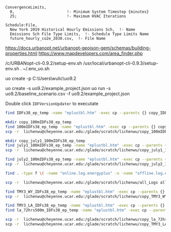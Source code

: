 ```
ConvergenceLimits,
  0,                       !- Minimum System Timestep {minutes}
  25;                      !- Maximum HVAC Iterations
  
Schedule:File,
  New York 2019 Historical Hourly Emissions Sch,  !- Name
  Emissions Sch File Type Limits,  !- Schedule Type Limits Name
  future_hourly_co2e_2030.csv,  !- File Name
```  

https://docs.urbanopt.net/urbanopt-geojson-gem/schemas/building-properties.html
https://www.mapdevelopers.com/area_finder.php

/c/URBANopt-cli-0.9.2/setup-env.sh
/usr/local/urbanopt-cli-0.9.3/setup-env.sh
. ~/.env_uo.sh

uo create -p C:\\Users\\wulic\\uo9.2

uo create -s uo9.2/example_project.json
uo run -s uo9.2/baseline_scenario.csv -f uo9.2/example_project.json


Double click `IDFVersionUpdater` to executate

<!-- The following is used to filer only eplustbl.htm for further processing -->
```bash
find IDFs38_ep_temp -name "eplustbl.htm" -exec cp --parents {} copy_IDFs38_ep_temp \;

mkdir copy_100mIDFs38_ep_temp
find 100mIDFs38_ep_temp -name "eplustbl.htm" -exec cp --parents {} copy_100mIDFs38_ep_temp \;
scp -r  lichenwu@cheyenne.ucar.edu:/glade/scratch/lichenwu/copy_100mIDFs38_ep_temp 100mIDFs38_ep_temp\

mkdir copy_july1_100mIDFs38_ep_temp
find july1_100mIDFs38_ep_temp -name "eplustbl.htm" -exec cp --parents {} copy_july1_100mIDFs38_ep_temp \;
scp -r  lichenwu@cheyenne.ucar.edu:/glade/scratch/lichenwu/copy_july1_100mIDFs38_ep_temp july1_100mIDFs38_ep_temp\

find july2_100mIDFs38_ep_temp -name "eplustbl.htm" -exec cp --parents {} copy_july2_100mIDFs38_ep_temp \;
scp -r  lichenwu@cheyenne.ucar.edu:/glade/scratch/lichenwu/copy_july2_100mIDFs38_ep_temp july2_100mIDFs38_ep_temp\

find . -type f \( -name "online.log.energyplus" -o -name "offline.log.energyplus" \) -exec cp --parents {} ./all_Logs \;

scp -r  lichenwu@cheyenne.ucar.edu:/glade/scratch/lichenwu/all_Logs all_Logs\

find TMY3_WY_IDFs38_ep_temp -name "eplustbl.htm" -exec cp --parents {} copy_TMY3_WY_IDFs38_ep_temp \;
scp -r  lichenwu@cheyenne.ucar.edu:/glade/scratch/lichenwu/copy_TMY3_WY_IDFs38_ep_temp TMY3_WY_IDFs38_ep_temp\

find TMY3_LA_IDFs38_ep_temp -name "eplustbl.htm" -exec cp --parents {} copy_TMY3_LA_IDFs38_ep_temp \;
find la_72hrs500m_IDFs38_ep_temp -name "eplustbl.htm" -exec cp --parents {} copy_la_72hrs500m_IDFs38_ep_temp \;

scp -r  lichenwu@cheyenne.ucar.edu:/glade/scratch/lichenwu/copy_la_72hrs500m_IDFs38_ep_temp la_72hrs500m_IDFs38_ep_temp\
scp -r  lichenwu@cheyenne.ucar.edu:/glade/scratch/lichenwu/copy_TMY3_LA_IDFs38_ep_temp TMY3_LA_IDFs38_ep_temp\
```
